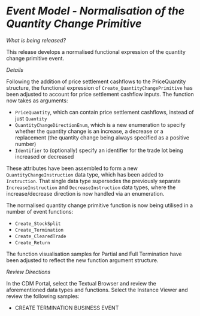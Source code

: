 # *Event Model - Normalisation of the Quantity Change Primitive*

_What is being released?_

This release develops a normalised functional expression of the quantity change primitive event.

_Details_

Following the addition of price settlement cashflows to the PriceQuantity structure, the functional expression of `Create_QuantityChangePrimitive` has been adjusted to account for price settlement cashflow inputs. The function now takes as arguments:

- `PriceQuantity`, which can contain price settlement cashflows, instead of just `Quantity`
- `QuantityChangeDirectionEnum`, which is a new enumeration to specify whether the quantity change is an increase, a decrease or a replacement (the quantity change being always specified as a positive number)
- `Identifier` to (optionally) specify an identifier for the trade lot being increased or decreased

These attributes have been assembled to form a new `QuantityChangeInstruction` data type, which has been added to `Instruction`. That single data type supersedes the previously separate `IncreaseInstruction` and `DecreaseInstruction` data types, where the increase/decrease direction is now handled via an enumeration.

The normalised quantity change primitive function is now being utilised in a number of event functions:

- `Create_StockSplit`
- `Create_Termination`
- `Create_ClearedTrade`
- `Create_Return`

The function visualisation samples for Partial and Full Termination have been adjusted to reflect the new function argument structure. 

_Review Directions_

In the CDM Portal, select the Textual Browser and review the aforementioned data types and functions. Select the Instance Viewer and review the following samples:

- CREATE TERMINATION BUSINESS EVENT
